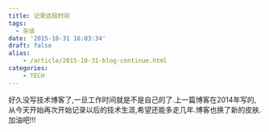 ```yaml
---
title: 记录这段时间
tags:
  - 杂谈
date: '2015-10-31 16:03:34'
draft: false
alias:
    - /article/2015-10-31-blog-continue.html
categories:
    - TECH 
---
```

好久没写技术博客了,一旦工作时间就是不是自己的了.上一篇博客在2014年写的,从今天开始再次开始记录以后的技术生涯,希望还能多走几年.博客也换了新的皮肤.加油吧!!!
